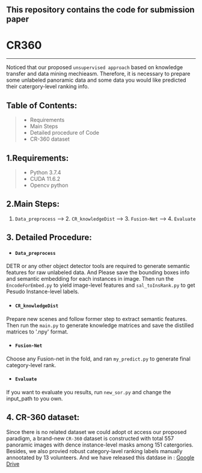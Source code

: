 ## This repository contains the code for submission paper
# CR360
 
------
 
Noticed that our proposed `unsupervised approach` based on knowledge transfer and data mining mechieasm. Therefore, it is necessary to prepare some unlabeled panoramic data and some data you would like predicted their catergory-level ranking info.

## Table of Contents:
> * Requirements
> * Main Steps
> * Detailed procedure of Code
> * CR-360 dataset

## 1.Requirements:
> * Python 3.7.4
> * CUDA 11.6.2
> * Opencv python

## 2.Main Steps:
1. `Data_preprocess` --> 2. `CR_knowledgeDist` --> 3. `Fusion-Net` --> 4. `Evaluate`
 
## 3. Detailed Procedure:
* #### `Data_preprocess`
DETR or any other object detector tools are required to generate semantic features for raw unlabeled data. And Please save the bounding boxes info and semantic embedding for each instances in image. Then run the `EncodeForEmbed.py` to yield image-level features and `sal_toInsRank.py` to get Pesudo Instance-level labels.

* #### `CR_knowledgeDist`
Prepare new scenes and follow former step to extract semantic features. Then run the `main.py` to generate knowledge matrices and save the distilled matrices to '.npy' format.

* #### `Fusion-Net`
Choose any Fusion-net in the fold, and ran `my_predict.py` to generate final category-level rank.

* #### `Evaluate`
If you want to evaluate you results, run `new_sor.py` and change the input_path to you own.

## 4. CR-360 dataset:
Since there is no related dataset we could adopt ot access our proposed paradigm, a brand-new `CR-360` dataset is constructed with total 557 panoramic images with dence instance-level masks among 151 catergories. Besides, we also provied robust category-lavel ranking labels manually annootated by 13 volunteers.
And we have released this datdase in : [Google Drive](https://drive.google.com/file/d/1UZ1PQvbHXVUF2HskD1xYAXVIM5JsenYm/view?usp=drive_link)




